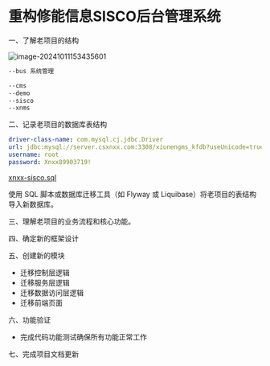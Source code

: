 # 重构修能信息SISCO后台管理系统

一、了解老项目的结构

![image-20241011153435601](D:/%E7%AC%94%E8%AE%B0%E5%9B%BE%E5%83%8F/image-20241011153435601.png)

```txt
--bus 系统管理

--cms
--demo
--sisco
--xnms
```



二、记录老项目的数据库表结构

```yml
driver-class-name: com.mysql.cj.jdbc.Driver
url: jdbc:mysql://server.csxnxx.com:3308/xiunengms_kfdb?useUnicode=true&characterEncoding=UTF-8&autoReconnect=true&failOverReadOnly=false&maxReconnects=15000&serverTimezone=Asia/Shanghai&useSSL=false
username: root
password: Xnxx89903719!
```

 [xnxx-sisco.sql](D:\xnxx\xnxx-sisco\sql\xnxx-sisco.sql) 

使用 SQL 脚本或数据库迁移工具（如 Flyway 或 Liquibase）将老项目的表结构导入新数据库。

三、理解老项目的业务流程和核心功能。





四、确定新的框架设计



五、创建新的模块

- 迁移控制层逻辑
- 迁移服务层逻辑
- 迁移数据访问层逻辑
- 迁移前端页面

六、功能验证

- 完成代码功能测试确保所有功能正常工作

七、完成项目文档更新



